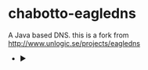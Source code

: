 # chabotto-eagledns
A Java based DNS. this is a fork from http://www.unlogic.se/projects/eagledns
* :arrow_forward:
